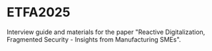 # ETFA2025
Interview guide and materials for the paper "Reactive Digitalization, Fragmented Security - Insights from Manufacturing SMEs".
